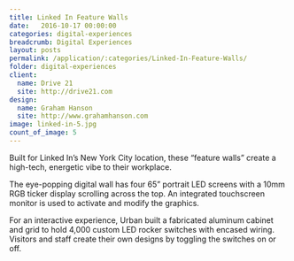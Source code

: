 ```yaml
---
title: Linked In Feature Walls
date:   2016-10-17 00:00:00
categories: digital-experiences
breadcrumb: Digital Experiences
layout: posts
permalink: /application/:categories/Linked-In-Feature-Walls/
folder: digital-experiences
client:
  name: Drive 21
  site: http://drive21.com
design: 
  name: Graham Hanson
  site: http://www.grahamhanson.com
image: linked-in-5.jpg
count_of_image: 5
---
```

<div class="col-xs-12 col-sm-12 col-md-12 col-lg-12">
  <div class="fotorama application-item__slider" data-nav="thumbs" data-thumbheight="109" border-width="3">
    <a {{ href | img : "fotorama/linked-in-5.jpg" }}></a>
    <a {{ href | img : "fotorama/linked-in-2.jpg" }}></a>
    <a {{ href | img : "fotorama/linked-in-3.jpg" }}></a>
    <a {{ href | img : "fotorama/linked-in-4.jpg" }}></a>
    <a {{ href | img : "fotorama/linked-in-1.jpg" }}></a>
  </div>
  <div class="visible-xs application-item__icon-slider">
      <i class="icon-swipe"></i>
    </div>
<p class="application-item__content application-item__content--bottom">
     Built for Linked In’s New York City location, these “feature walls” create a high-tech, energetic vibe to their workplace.
  </p>
  <p class="application-item__content application-item__content--bottom">
    The eye-popping digital wall  has four 65” portrait LED screens with a 10mm RGB ticker display scrolling across the top. An integrated touchscreen monitor is used to activate and modify the graphics.
  </p>
  <p class="application-item__content application-item__content--bottom">
    For an interactive experience, Urban built a fabricated aluminum cabinet and grid to hold 4,000 custom LED rocker switches with encased wiring. Visitors and staff create their own designs by toggling the switches on or off.
  </p>
</div>
